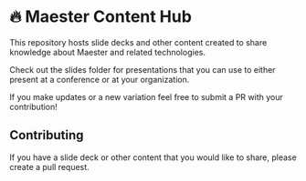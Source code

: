 # 🔥 Maester Content Hub

This repository hosts slide decks and other content created to share knowledge about
Maester and related technologies.

Check out the slides folder for presentations that you can use to either present at a conference or at your organization.

If you make updates or a new variation feel free to submit a PR with your contribution!

## Contributing

If you have a slide deck or other content that you would like to share, please create a pull request.
